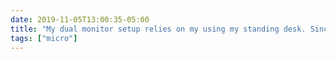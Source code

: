 ```yaml
---
date: 2019-11-05T13:00:35-05:00
title: "My dual monitor setup relies on my using my standing desk. Since I’m under the weather today, I’m working from a chair instead and trying out the new Sidecar functionality for my iPad. Pleased with it so far!"
tags: ["micro"]
---
```

